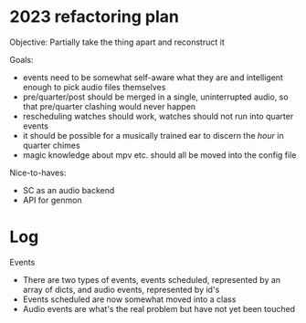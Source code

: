 2023 refactoring plan
=====================
Objective: Partially take the thing apart and reconstruct it

Goals:
- events need to be somewhat self-aware what they are and intelligent enough to pick audio files themselves
- pre/quarter/post should be merged in a single, uninterrupted audio, so that pre/quarter clashing would never happen
- rescheduling watches should work, watches should not run into quarter events
- it should be possible for a musically trained ear to discern the *hour* in quarter chimes
- magic knowledge about mpv etc. should all be moved into the config file

Nice-to-haves:
- SC as an audio backend
- API for genmon

Log
===
Events
- There are two types of events, events scheduled, represented by an array of dicts, and audio events, represented by id's
- Events scheduled are now somewhat moved into a class
- Audio events are what's the real problem but have not yet been touched

